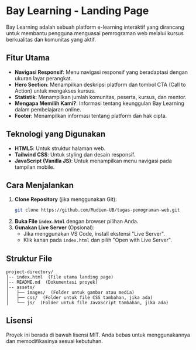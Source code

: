 # Bay Learning - Landing Page

Bay Learning adalah sebuah platform e-learning interaktif yang dirancang untuk membantu pengguna menguasai pemrograman web melalui kursus berkualitas dan komunitas yang aktif.

## Fitur Utama

- **Navigasi Responsif**: Menu navigasi responsif yang beradaptasi dengan ukuran layar perangkat.
- **Hero Section**: Menampilkan deskripsi platform dan tombol CTA (Call to Action) untuk mengakses kursus.
- **Statistik**: Menampilkan jumlah komunitas, peserta, kursus, dan mentor.
- **Mengapa Memilih Kami?**: Informasi tentang keunggulan Bay Learning dalam pembelajaran online.
- **Footer**: Menampilkan informasi tentang platform dan hak cipta.

## Teknologi yang Digunakan

- **HTML5**: Untuk struktur halaman web.
- **Tailwind CSS**: Untuk styling dan desain responsif.
- **JavaScript (Vanilla JS)**: Untuk menampilkan menu navigasi pada tampilan mobile.

## Cara Menjalankan

1. **Clone Repository** (jika menggunakan Git):
   ```sh
   git clone https://github.com/Mudien-UB/tugas-pemograman-web.git
   ```
2. **Buka File `index.html`** dengan browser pilihan Anda.
3. **Gunakan Live Server** (Opsional):
   - Jika menggunakan VS Code, install ekstensi "Live Server".
   - Klik kanan pada `index.html` dan pilih "Open with Live Server".

## Struktur File
```
project-directory/
│-- index.html  (File utama landing page)
│-- README.md  (Dokumentasi proyek)
│-- assets/
│   ├── images/  (Folder untuk gambar atau media)
│   ├── css/  (Folder untuk file CSS tambahan, jika ada)
│   └── js/  (Folder untuk file JavaScript tambahan, jika ada)
```

## Lisensi
Proyek ini berada di bawah lisensi MIT. Anda bebas untuk menggunakannya dan memodifikasinya sesuai kebutuhan.

